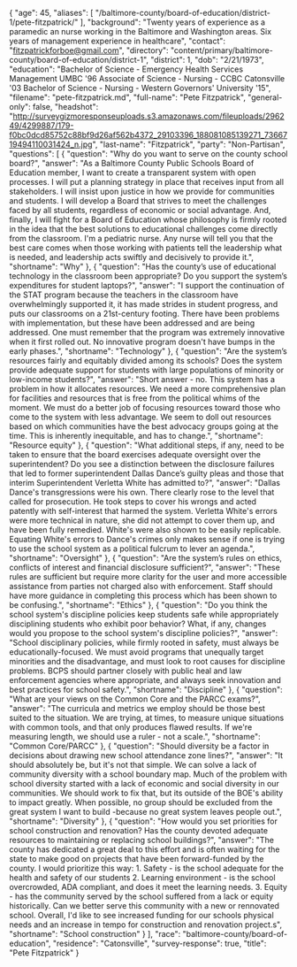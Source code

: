 {
  "age": 45,
  "aliases": [
    "/baltimore-county/board-of-education/district-1/pete-fitzpatrick/"
  ],
  "background": "Twenty years of experience as a paramedic an nurse working in the Baltimore and Washington areas. Six years of management experience in healthcare",
  "contact": "fitzpatrickforboe@gmail.com",
  "directory": "content/primary/baltimore-county/board-of-education/district-1",
  "district": 1,
  "dob": "2/21/1973",
  "education": "Bachelor of Science - Emergency Health Services Management UMBC '96 Associate of Science - Nursing - CCBC Catonsville '03 Bachelor of Science - Nursing - Western Governors' University '15",
  "filename": "pete-fitzpatrick.md",
  "full-name": "Pete Fitzpatrick",
  "general-only": false,
  "headshot": "http://surveygizmoresponseuploads.s3.amazonaws.com/fileuploads/296249/4299887/179-f0bc0dcd85752c88bf9d26af562b4372_29103396_188081085139271_7366719494110031424_n.jpg",
  "last-name": "Fitzpatrick",
  "party": "Non-Partisan",
  "questions": [
    {
      "question": "Why do you want to serve on the county school board?",
      "answer": "As a Baltimore County Public Schools Board of Education member, I want to create a transparent system with open processes. I will put a planning strategy in place that receives input from all stakeholders. I will insist upon justice in how we provide for communities and students. I will develop a Board that strives to meet the challenges faced by all students, regardless of economic or social advantage.  And, finally, I will fight for a Board of Education whose philosophy is firmly rooted in the idea that the best solutions to educational challenges come directly from the classroom. I'm a pediatric nurse. Any nurse will tell you that the best care comes when those working with patients tell the leadership what is needed, and leadership acts swiftly and decisively to provide it.",
      "shortname": "Why"
    },
    {
      "question": "Has the county’s use of educational technology in the classroom been appropriate? Do you support the system’s expenditures for student laptops?",
      "answer": "I support the continuation of the STAT program because the teachers in the classroom have overwhelmingly supported it, it has made strides in student progress, and puts our classrooms on a 21st-century footing. There have been problems with implementation, but these have been addressed and are being addressed. One must remember that the program was extremely innovative when it first rolled out. No innovative program doesn't have bumps in the early phases.",
      "shortname": "Technology"
    },
    {
      "question": "Are the system’s resources fairly and equitably divided among its schools? Does the system provide adequate support for students with large populations of minority or low-income students?",
      "answer": "Short answer - no.  This system has a problem in how it allocates resources. We need a more comprehensive plan for facilities and resources that is free from the political whims of the moment. We must do a better job of focusing resources toward those who come to the system with less advantage.  We seem to doll out resources based on which communities have the best advocacy groups going at the time. This is inherently inequitable, and has to change.",
      "shortname": "Resource equity"
    },
    {
      "question": "What additional steps, if any, need to be taken to ensure that the board exercises adequate oversight over the superintendent? Do you see a distinction between the disclosure failures that led to former superintendent Dallas Dance’s guilty pleas and those that interim Superintendent Verletta White has admitted to?",
      "answer": "Dallas Dance's transgressions were his own. There clearly rose to the level that called for prosecution. He took steps to cover his wrongs and acted patently with self-interest that harmed the system. Verletta White's errors were more technical in nature, she did not attempt to cover them up, and have been fully remedied.  White's were also shown to be easily replicable. Equating White's errors to Dance's crimes only makes sense if one is trying to use the school system as a political fulcrum to lever an agenda.",
      "shortname": "Oversight"
    },
    {
      "question": "Are the system’s rules on ethics, conflicts of interest and financial disclosure sufficient?",
      "answer": "These rules are sufficient but require more clarity for the user and more accessible assistance from parties not charged also with enforcement. Staff should have more guidance in completing this process which has been shown to be confusing.",
      "shortname": "Ethics"
    },
    {
      "question": "Do you think the school system's discipline policies keep students safe while appropriately disciplining students who exhibit poor behavior? What, if any, changes would you propose to the school system's discipline policies?",
      "answer": "School disciplinary policies, while firmly rooted in safety, must always be educationally-focused. We must avoid programs that unequally target minorities and the disadvantage, and must look to root causes for discipline problems. BCPS should partner closely with public heal and law enforcement agencies where appropriate, and always seek innovation and best practices for school safety.",
      "shortname": "Discipline"
    },
    {
      "question": "What are your views on the Common Core and the PARCC exams?",
      "answer": "The curricula and metrics we employ should be those best suited to the situation.  We are trying, at times, to measure unique situations with common tools,  and that only produces flawed results. If we're measuring length, we should use a ruler - not a scale.",
      "shortname": "Common Core/PARCC"
    },
    {
      "question": "Should diversity be a factor in decisions about drawing new school attendance zone lines?",
      "answer": "It should absolutely be, but it's not that simple. We can solve a lack of community diversity with a school boundary map. Much of the problem with school diversity started with a lack of economic and social diversity in our communities. We should work to fix that, but its outside of the BOE's ability to impact greatly. When possible, no group should be excluded from the great system I want to build -because no great system leaves people out.",
      "shortname": "Diversity"
    },
    {
      "question": "How would you set priorities for school construction and renovation? Has the county devoted adequate resources to maintaining or replacing school buildings?",
      "answer": "The county has dedicated a great deal to this effort and is often waiting for the state to make good on projects that have been forward-funded by the county.  I would prioritize this way: 1. Safety - is the school adequate for the health and safety of our students  2. Learning environment - is the school overcrowded, ADA compliant, and does it meet the learning needs.  3. Equity - has the community served by the school suffered from a lack or equity historically. Can we better serve this community with a new or rennovated school.  Overall, I'd like to see increased funding for our schools physical needs and an increase in tempo for construction and renovation project.s",
      "shortname": "School construction"
    }
  ],
  "race": "baltimore-county/board-of-education",
  "residence": "Catonsville",
  "survey-response": true,
  "title": "Pete Fitzpatrick"
}
